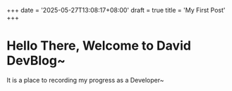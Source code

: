 +++
date = '2025-05-27T13:08:17+08:00'
draft = true
title = 'My First Post'
+++

# Hello There, Welcome to David DevBlog~

It is a place to recording my progress as a Developer~
